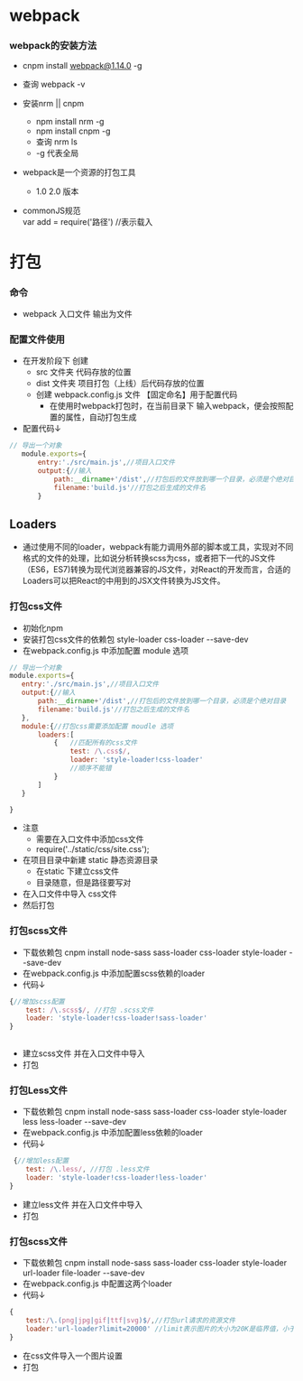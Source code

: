# webpack 
### webpack的安装方法
- cnpm install webpack@1.14.0 -g
- 查询    webpack -v
- 安装nrm || cnpm
    + npm install nrm -g
    + npm install cnpm -g
    + 查询 nrm ls    
    + -g 代表全局

- webpack是一个资源的打包工具
    + 1.0   2.0 版本

- commonJS规范  
    var add = require('路径') //表示载入
 
# 打包 
### 命令
- webpack 入口文件 输出为文件
### 配置文件使用
- 在开发阶段下 创建 
    + src 文件夹   代码存放的位置
    + dist 文件夹  项目打包（上线）后代码存放的位置
    + 创建 webpack.config.js 文件 【固定命名】用于配置代码
        + 在使用时webpack打包时，在当前目录下 输入webpack，便会按照配置的属性，自动打包生成 
-  配置代码↓ 
 ```javascript 
// 导出一个对象
    module.exports={
        entry:'./src/main.js',//项目入口文件
        output:{//输入
            path:__dirname+'/dist',//打包后的文件放到哪一个目录，必须是个绝对目录
            filename:'build.js'//打包之后生成的文件名
        }
```

## Loaders
- 通过使用不同的loader，webpack有能力调用外部的脚本或工具，实现对不同格式的文件的处理，比如说分析转换scss为css，或者把下一代的JS文件（ES6，ES7)转换为现代浏览器兼容的JS文件，对React的开发而言，合适的Loaders可以把React的中用到的JSX文件转换为JS文件。

### 打包css文件
- 初始化npm
- 安装打包css文件的依赖包
        style-loader css-loader --save-dev
 - 在webpack.config.js 中添加配置 module 选项
 ```javascript
 // 导出一个对象
module.exports={
    entry:'./src/main.js',//项目入口文件
    output:{//输入
        path:__dirname+'/dist',//打包后的文件放到哪一个目录，必须是个绝对目录
        filename:'build.js'//打包之后生成的文件名
    },
    module:{//打包css需要添加配置 moudle 选项
        loaders:[
            {   //匹配所有的css文件
                test: /\.css$/,
                loader: 'style-loader!css-loader'
                //顺序不能错 
            }
        ]
    }

}
 ```   
- 注意
    + 需要在入口文件中添加css文件
    +   require('../static/css/site.css');    
- 在项目目录中新建 static 静态资源目录
    + 在static 下建立css文件 
    +   目录随意，但是路径要写对
- 在入口文件中导入 css文件    
- 然后打包

### 打包scss文件
- 下载依赖包
        cnpm install node-sass sass-loader css-loader style-loader --save-dev
- 在webpack.config.js 中添加配置scss依赖的loader
- 代码↓
```javascript
{//增加scss配置
    test: /\.scss$/, //打包 .scss文件
    loader: 'style-loader!css-loader!sass-loader'
}
            
```
- 建立scss文件 并在入口文件中导入
- 打包

### 打包Less文件

- 下载依赖包
        cnpm install node-sass sass-loader css-loader style-loader less less-loader --save-dev
- 在webpack.config.js 中添加配置less依赖的loader
- 代码↓
```javascript
 {//增加less配置
    test: /\.less/, //打包 .less文件
    loader: 'style-loader!css-loader!less-loader'
}
```
- 建立less文件 并在入口文件中导入
- 打包

### 打包scss文件
- 下载依赖包
        cnpm install node-sass sass-loader css-loader style-loader url-loader file-loader --save-dev
- 在webpack.config.js 中配置这两个loader
- 代码↓
```javascript
{
    test:/\.(png|jpg|gif|ttf|svg)$/,//打包url请求的资源文件
    loader:'url-loader?limit=20000' //limit表示图片的大小为20K是临界值，小于20K的图片均被打包到build.js中去，请求图片就会很快
}          
```
- 在css文件导入一个图片设置 
- 打包